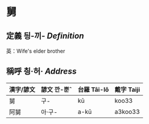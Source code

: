 # 舅
## 定義 딍-끼- _Definition_




英：Wife's elder brother

## 稱呼 칑·허· _Address_

漢字/諺文 | 諺文 깐-뿐ˆ | 台羅 Tâi-lô | 戴字 Taiji
--- | --- | --- | --- 
舅 | 구- | kū | koo33 
阿舅 | 아·구- | a-kū | a3koo33 
